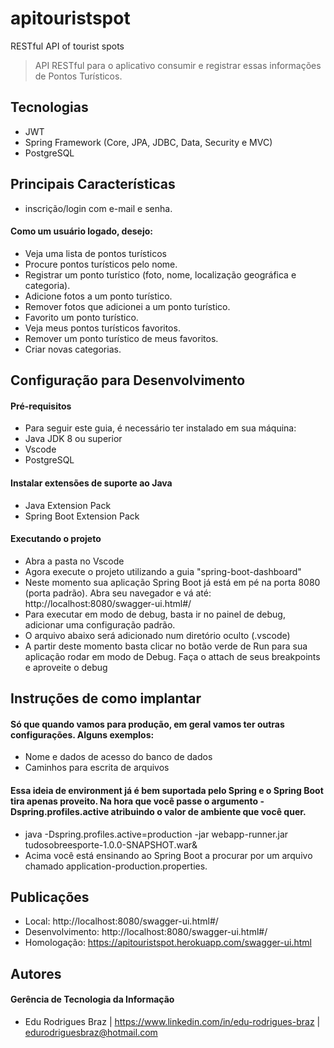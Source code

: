 # apitouristspot
RESTful API of tourist spots

> API RESTful para o aplicativo consumir e registrar essas informações de Pontos Turísticos.
## Tecnologias  
  
* JWT  
* Spring Framework (Core, JPA, JDBC, Data, Security e MVC)  
* PostgreSQL
  
## Principais Características  
* inscrição/login com e-mail e senha.

#### Como um usuário logado, desejo:
* Veja uma lista de pontos turísticos
* Procure pontos turísticos pelo nome.
* Registrar um ponto turístico (foto, nome, localização geográfica e categoria).
* Adicione fotos a um ponto turístico.
* Remover fotos que adicionei a um ponto turístico.
* Favorito um ponto turístico.
* Veja meus pontos turísticos favoritos.
* Remover um ponto turístico de meus favoritos.
* Criar novas categorias.
  
## Configuração para Desenvolvimento  
#### Pré-requisitos
* Para seguir este guia, é necessário ter instalado em sua máquina:
* Java JDK 8 ou superior
* Vscode
* PostgreSQL
#### Instalar extensões de suporte ao Java
* Java Extension Pack
* Spring Boot Extension Pack
#### Executando o projeto
* Abra a pasta no Vscode
* Agora execute o projeto utilizando a guia "spring-boot-dashboard"
* Neste momento sua aplicação Spring Boot já está em pé na porta 8080 (porta padrão). Abra seu navegador e vá até: http://localhost:8080/swagger-ui.html#/
* Para executar em modo de debug, basta ir no painel de debug, adicionar uma configuração padrão.
* O arquivo abaixo será adicionado num diretório oculto (.vscode)
* A partir deste momento basta clicar no botão verde de Run para sua aplicação rodar em modo de Debug. Faça o attach de seus breakpoints e aproveite o debug 

## Instruções de como implantar  
#### Só que quando vamos para produção, em geral vamos ter outras configurações. Alguns exemplos:
* Nome e dados de acesso do banco de dados
* Caminhos para escrita de arquivos

#### Essa ideia de environment já é bem suportada pelo Spring e o Spring Boot tira apenas proveito. Na hora que você passe o argumento -Dspring.profiles.active atribuindo o valor de ambiente que você quer.
* java -Dspring.profiles.active=production -jar webapp-runner.jar tudosobreesporte-1.0.0-SNAPSHOT.war& 
* Acima você está ensinando ao Spring Boot a procurar por um arquivo chamado application-production.properties.
  
## Publicações
* Local: http://localhost:8080/swagger-ui.html#/
* Desenvolvimento: http://localhost:8080/swagger-ui.html#/
* Homologação: https://apitouristspot.herokuapp.com/swagger-ui.html


## Autores  
  
#### Gerência de Tecnologia da Informação  
* Edu Rodrigues Braz | https://www.linkedin.com/in/edu-rodrigues-braz  | edurodriguesbraz@hotmail.com

